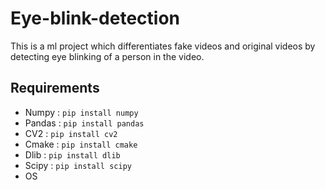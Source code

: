 # Eye-blink-detection
This is a ml project which differentiates fake videos and original videos by detecting eye blinking of a person in the video.
## Requirements
* Numpy : 
``` pip install numpy ```
* Pandas : 
```pip install pandas```
* CV2 :
``` pip install cv2 ```
* Cmake : 
``` pip install cmake ```
* Dlib : 
``` pip install dlib ```
* Scipy : 
``` pip install scipy ```
* OS 

